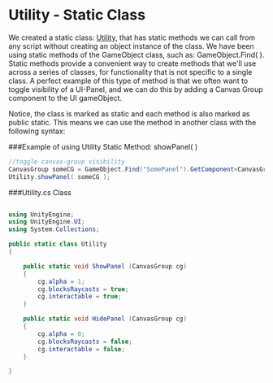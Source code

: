 # Utility - Static Class

We created a static class: [Utility](https://kdoore.gitbooks.io/cs-2335/content/utility_-_static_class.html#utility---static-class), that has static methods we can call from any script without creating an object instance of the class.  We have been using static methods of the GameObject class, such as: GameObject.Find( ). Static methods provide a convenient way to create methods that we'll use across a series of classes, for functionality that is not specific to a single class.  A perfect example of this type of method is that we often want to toggle visibility of a UI-Panel, and we can do this by adding a Canvas Group component to the UI gameObject.

Notice, the class is marked as static and each method is also marked as public static.  This means we can use the method in another class with the following syntax:

###Example of using Utility Static Method: showPanel( )

```C#
//toggle canvas-group visibility
CanvasGroup someCG = GameObject.Find("SomePanel").GetComponent<CanvasGroup>();
Utility.showPanel( someCG );

```

###Utility.cs Class
```C#

using UnityEngine;
using UnityEngine.UI;
using System.Collections;

public static class Utility
{

	public static void ShowPanel (CanvasGroup cg)
	{
		cg.alpha = 1;
		cg.blocksRaycasts = true;
		cg.interactable = true;
	}

	public static void HidePanel (CanvasGroup cg)
	{
		cg.alpha = 0;
		cg.blocksRaycasts = false;
		cg.interactable = false;
	}

}
```
